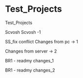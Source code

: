 # Test_Projects
Test_Projects

Scvosh
Scvosh -1

SS_fix conflict
Changes from pc -> 1

Changes from server -> 2

BR1 - readmy changes_1

BR1 - readmy changes_2
